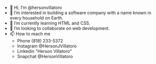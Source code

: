 <!-- Plain text below -->

- 👋 Hi, I’m @hersonvillatoro
- 👀 I’m interested in building a software company with a name known in every household on Earth.
- 🌱 I’m currently learning HTML and CSS.
- 💞️ I’m looking to collaborate on web development.
- 📫 How to reach me <ul> <!-- to start a list branched off this line of code, tab is a must for branching off this line of code -->
  <li>Phone (818) 233-5372</li>
  <li>Instagram @HersonJVillatoro</li>
  <li>Linkedin "Herson Villatoro"</li>
  <li>Snapchat @HersonVillatoro</li>
</ul>

<!---
hersonvillatoro/hersonvillatoro is a ✨ special ✨ repository because its `README.md` (this file) appears on your GitHub profile.
You can click the Preview link to take a look at your changes.
--->
